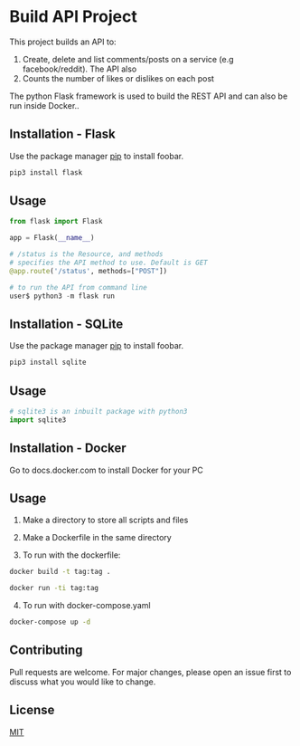 # Build API Project

This project builds an API to:
1. Create, delete and list comments/posts on a service (e.g facebook/reddit). The API also 
2. Counts the number of likes or dislikes on each post

The python Flask framework is used to build the REST API and can also be run inside Docker.. 

## Installation - Flask

Use the package manager [pip](https://pip.pypa.io/en/stable/) to install foobar.

```bash
pip3 install flask
```

## Usage

```python
from flask import Flask

app = Flask(__name__)

# /status is the Resource, and methods 
# specifies the API method to use. Default is GET
@app.route('/status', methods=["POST"])

# to run the API from command line
user$ python3 -m flask run
```

## Installation - SQLite

Use the package manager [pip](https://pip.pypa.io/en/stable/) to install foobar.

```bash
pip3 install sqlite
```

## Usage

```python
# sqlite3 is an inbuilt package with python3
import sqlite3
```

## Installation - Docker

Go to docs.docker.com to install Docker for your PC

## Usage

1. Make a directory to store all scripts and files

2. Make a Dockerfile in the same directory

3. To run with the dockerfile:
```bash
docker build -t tag:tag .

docker run -ti tag:tag
```

4. To run with docker-compose.yaml
```bash
docker-compose up -d
```

## Contributing
Pull requests are welcome. For major changes, please open an issue first to discuss what you would like to change.

## License
[MIT](https://choosealicense.com/licenses/mit/)

